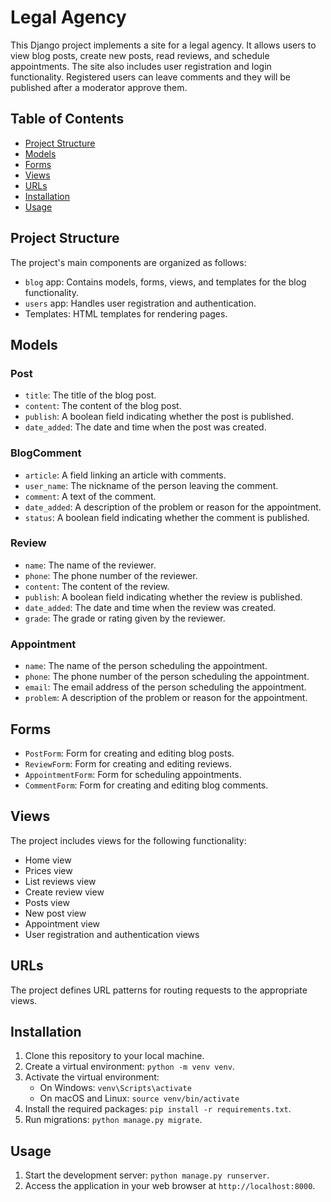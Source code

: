 # Legal Agency

This Django project implements a site for a legal agency. It allows users to view blog posts, create new posts, read reviews, and schedule appointments. The site also includes user registration and login functionality. Registered users can leave comments and they will be published after a moderator approve them.

## Table of Contents

- [Project Structure](#project-structure)
- [Models](#models)
- [Forms](#forms)
- [Views](#views)
- [URLs](#urls)
- [Installation](#installation)
- [Usage](#usage)

## Project Structure

The project's main components are organized as follows:

- `blog` app: Contains models, forms, views, and templates for the blog functionality.
- `users` app: Handles user registration and authentication.
- Templates: HTML templates for rendering pages.

## Models

### Post

- `title`: The title of the blog post.
- `content`: The content of the blog post.
- `publish`: A boolean field indicating whether the post is published.
- `date_added`: The date and time when the post was created.

### BlogComment

- `article`: A field linking an article with comments.
- `user_name`: The nickname of the person leaving the comment.
- `comment`:  A text of the comment.
- `date_added`: A description of the problem or reason for the appointment.
- `status`: A boolean field indicating whether the comment is published.
  
### Review

- `name`: The name of the reviewer.
- `phone`: The phone number of the reviewer.
- `content`: The content of the review.
- `publish`: A boolean field indicating whether the review is published.
- `date_added`: The date and time when the review was created.
- `grade`: The grade or rating given by the reviewer.

### Appointment

- `name`: The name of the person scheduling the appointment.
- `phone`: The phone number of the person scheduling the appointment.
- `email`: The email address of the person scheduling the appointment.
- `problem`: A description of the problem or reason for the appointment.

## Forms

- `PostForm`: Form for creating and editing blog posts.
- `ReviewForm`: Form for creating and editing reviews.
- `AppointmentForm`: Form for scheduling appointments.
- `CommentForm`: Form for creating and editing blog comments.

## Views

The project includes views for the following functionality:

- Home view
- Prices view
- List reviews view
- Create review view
- Posts view
- New post view
- Appointment view
- User registration and authentication views

## URLs

The project defines URL patterns for routing requests to the appropriate views.


## Installation

1. Clone this repository to your local machine.
2. Create a virtual environment: `python -m venv venv`.
3. Activate the virtual environment:
   - On Windows: `venv\Scripts\activate`
   - On macOS and Linux: `source venv/bin/activate`
4. Install the required packages: `pip install -r requirements.txt`.
5. Run migrations: `python manage.py migrate`.

## Usage

1. Start the development server: `python manage.py runserver`.
2. Access the application in your web browser at `http://localhost:8000`.
